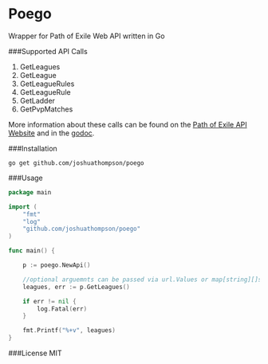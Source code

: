 # Poego
Wrapper for Path of Exile Web API written in Go

###Supported API Calls
1. GetLeagues
2. GetLeague
3. GetLeagueRules
4. GetLeagueRule
5. GetLadder
6. GetPvpMatches


More information about these calls can be found on the [Path of Exile API Website](https://www.pathofexile.com/developer/docs/api) and in the [godoc](http://godoc.org/github.com/JoshuaThompson/poego).

###Installation
```
go get github.com/joshuathompson/poego
```

###Usage 
```go
package main

import (
	"fmt"
	"log"
	"github.com/joshuathompson/poego"
)

func main() {

	p := poego.NewApi()

	//optional arguemnts can be passed via url.Values or map[string][]string
	leagues, err := p.GetLeagues()

	if err != nil {
		log.Fatal(err)
	}

	fmt.Printf("%+v", leagues)
}

```

###License
MIT